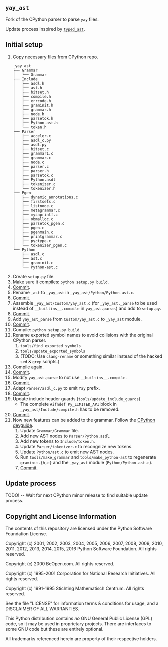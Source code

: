 `yay_ast`
---------

Fork of the CPython parser to parse `yay` files.

Update process inspired by [`typed_ast`](https://github.com/python/typed_ast).



Initial setup
-------------

1. Copy necessary files from CPython repo.
   ```
   _yay_ast
   ├── Grammar
   │   └── Grammar
   ├── Include
   │   ├── asdl.h
   │   ├── ast.h
   │   ├── bitset.h
   │   ├── compile.h
   │   ├── errcode.h
   │   ├── graminit.h
   │   ├── grammar.h
   │   ├── node.h
   │   ├── parsetok.h
   │   ├── Python-ast.h
   │   └── token.h
   ├── Parser
   │   ├── acceler.c
   │   ├── asdl_c.py
   │   ├── asdl.py
   │   ├── bitset.c
   │   ├── grammar1.c
   │   ├── grammar.c
   │   ├── node.c
   │   ├── parser.c
   │   ├── parser.h
   │   ├── parsetok.c
   │   ├── Python.asdl
   │   ├── tokenizer.c
   │   └── tokenizer.h
   ├── Pgen
   │   ├── dynamic_annotations.c
   │   ├── firstsets.c
   │   ├── listnode.c
   │   ├── metagrammar.c
   │   ├── mysnprintf.c
   │   ├── obmalloc.c
   │   ├── parsetok_pgen.c
   │   ├── pgen.c
   │   ├── pgenmain.c
   │   ├── printgrammar.c
   │   ├── pyctype.c
   │   └── tokenizer_pgen.c
   └── Python
       ├── asdl.c
       ├── ast.c
       ├── graminit.c
       └── Python-ast.c
   ```
1. Create `setup.py` file.
1. Make sure it compiles: `python setup.py build`.
1. [Commit](https://github.com/narpfel/yay-ast/commit/ef46bd949ff9cb73406369cb7cdeaaecf9f5facf).
1. Rename `_ast` to `_yay_ast` in `_yay_ast/Python/Python-ast.c`.
1. [Commit](https://github.com/narpfel/yay-ast/commit/163f16e37ce4bb0ecd017d812eb6d9cbc57b1220).
1. Assemble `_yay_ast/Custom/yay_ast.c` (for `_yay_ast._parse` to be used instead
   of `__builtins__.compile` in `yay_ast.parse`.) and add to `setup.py`.
1. [Commit](https://github.com/narpfel/yay-ast/commit/a5716aeb9f4d2d9316b9d2737707e6cbc20037ee).
1. Add `yay_ast_parse` from `Custom/yay_ast.c` to `_yay_ast` module.
1. [Commit](https://github.com/narpfel/yay-ast/commit/3eae9f472c2c95c699ff27ba7a208da192e5721f).
1. Compile: `python setup.py build`.
1. Rename exported symbol names to avoid collisions with the original CPython parser.
   1. `tools/find_exported_symbols`
   1. `tools/update_exported_symbols`
   1. (TODO: Use `clang-rename` or something similar instead of the hacked `sed` & `grep` scripts.)
1. Compile again.
1. [Commit](https://github.com/narpfel/yay-ast/commit/69f3aa79aec655024b57187a93291980c4b54a8f).
1. Modify `yay_ast.parse` to not use `__builtins__.compile`.
1. [Commit](f23368fb09a5d57a37ff67e111e57f2211626a68).
1. Adapt `Parser/asdl_c.py` to emit `Yay` prefix.
1. [Commit](https://github.com/narpfel/yay-ast/commit/38c2171dacd04c8910c10783e95a668ef231033a).
1. Update include header guards (`tools/update_include_guards`)
   * The complete `#ifndef Py_LIMITED_API` block in `_yay_ast/Include/compile.h`
     has to be removed.
1. [Commit](https://github.com/narpfel/yay-ast/commit/0419bc444e3402deb603091cc16e04f74b838e18).
1. Now new features can be added to the grammar. Follow the
   [CPython devguide](https://docs.python.org/devguide/grammar.html).
   1. Update `Grammar/Grammar` file.
   1. Add new AST nodes to `Parser/Python.asdl`.
   1. Add new tokens to `Include/token.h`.
   1. Update `Parser/tokenizer.c` to recongnize new tokens.
   1. Update `Python/ast.c` to emit new AST nodes.
   1. Run `tools/make_grammar` and `tools/make_python-ast` to regenerate
      `graminit.{h,c}` and the `_yay_ast` module (`Python/Python-ast.c`).
   1. [Commit](https://github.com/narpfel/yay-ast/commit/c048cc936b926b8997ceefe5c8a26212e6bc488e).



Update process
--------------

TODO! -- Wait for next CPython minor release to find suitable update process.



Copyright and License Information
---------------------------------

The contents of this repository are licensed under the Python Software
Foundation License.

Copyright (c) 2001, 2002, 2003, 2004, 2005, 2006, 2007, 2008, 2009, 2010, 2011,
2012, 2013, 2014, 2015, 2016 Python Software Foundation.  All rights reserved.

Copyright (c) 2000 BeOpen.com.  All rights reserved.

Copyright (c) 1995-2001 Corporation for National Research Initiatives.  All
rights reserved.

Copyright (c) 1991-1995 Stichting Mathematisch Centrum.  All rights reserved.

See the file "LICENSE" for information terms & conditions for usage, and a
DISCLAIMER OF ALL WARRANTIES.

This Python distribution contains *no* GNU General Public License (GPL) code,
so it may be used in proprietary projects.  There are interfaces to some GNU
code but these are entirely optional.

All trademarks referenced herein are property of their respective holders.
